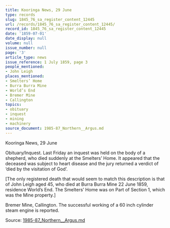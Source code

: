 ```yaml
---
title: Kooringa News, 29 June
type: records
slug: 1845_76_sa_register_content_12445
url: /records/1845_76_sa_register_content_12445/
record_id: 1845_76_sa_register_content_12445
date: '1859-07-01'
date_display: null
volume: null
issue_number: null
page: '3'
article_type: news
issue_reference: 1 July 1859, page 3
people_mentioned:
- John Leigh
places_mentioned:
- Smelters’ Home
- Burra Burra Mine
- World’s End
- Bremer Mine
- Callington
topics:
- obituary
- inquest
- mining
- machinery
source_document: 1985-87_Northern__Argus.md
---
```


Kooringa News, 29 June

Obituary/Inquest.  Last Friday an inquest was held on the body of a shepherd, who died suddenly at the Smelters’ Home.  It appeared that the deceased was subject to heart disease and the jury returned a verdict of ‘died by the visitation of God’.

[The only registered death that would seem to match this description is that of John Leigh aged 45, who died at Burra Burra Mine 22 June 1859, residence World’s End.  The Smelters’ Home was on Part of Section 1, which was the Mine property.]

Bremer Mine, Callington.  The successful working of a 60 inch cylinder steam engine is reported.

Source: [1985-87_Northern__Argus.md](/downloads/markdown/1985-87_Northern__Argus.md)
